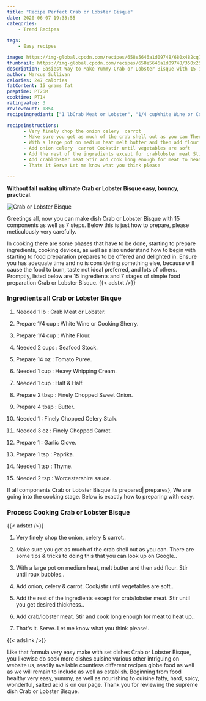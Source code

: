 ```yaml
---
title: "Recipe Perfect Crab or Lobster Bisque"
date: 2020-06-07 19:33:55
categories:
    - Trend Recipes
    
tags:
    - Easy recipes

image: https://img-global.cpcdn.com/recipes/658e5646a1d09748/680x482cq70/crab-or-lobster-bisque-recipe-main-photo.jpg
thumbnail: https://img-global.cpcdn.com/recipes/658e5646a1d09748/350x250cq70/crab-or-lobster-bisque-recipe-main-photo.jpg
description: Easiest Way to Make Yummy Crab or Lobster Bisque with 15 ingredients and 7 stages of easy cooking.
author: Marcus Sullivan
calories: 247 calories
fatContent: 15 grams fat
preptime: PT26M
cooktime: PT1H
ratingvalue: 3
reviewcount: 1854
recipeingredient: ["1 lbCrab Meat or Lobster", "1/4 cupWhite Wine or Cooking Sherry", "1/4 cupWhite Flour", "2 cupsSeafood Stock", "14 ozTomato Puree", "1 cupHeavy Whipping Cream", "1 cupHalf  Half", "2 tbspFinely Chopped Sweet Onion", "4 tbspButter", "1Finely Chopped Celery Stalk", "3 ozFinely Chopped Carrot", "1Garlic Clove", "1 tspPaprika", "1 tspThyme", "2 tspWorcestershire sauce"]

recipeinstructions: 
      - Very finely chop the onion celery  carrot 
      - Make sure you get as much of the crab shell out as you can There are some tips  tricks to doing this that you can look up on Google 
      - With a large pot on medium heat melt butter and then add flour Stir until roux bubbles 
      - Add onion celery  carrot Cookstir until vegetables are soft 
      - Add the rest of the ingredients except for crablobster meat Stir until you get desired thickness 
      - Add crablobster meat Stir and cook long enough for meat to heat up 
      - Thats it Serve Let me know what you think please

---
```




**Without fail making ultimate Crab or Lobster Bisque easy, bouncy, practical**. 


![Crab or Lobster Bisque](https://img-global.cpcdn.com/recipes/658e5646a1d09748/680x482cq70/crab-or-lobster-bisque-recipe-main-photo.jpg "Crab or Lobster Bisque")




Greetings all, now you can make dish Crab or Lobster Bisque with 15 components as well as 7 steps. Below this is just how to prepare, please meticulously very carefully.

In cooking there are some phases that have to be done, starting to prepare ingredients, cooking devices, as well as also understand how to begin with starting to food preparation prepares to be offered and delighted in. Ensure you has adequate time and no is considering something else, because will cause the food to burn, taste not ideal preferred, and lots of others. Promptly, listed below are 15 ingredients and 7 stages of simple food preparation Crab or Lobster Bisque.
{{< adstxt />}}

### Ingredients all Crab or Lobster Bisque


1. Needed 1 lb : Crab Meat or Lobster.

1. Prepare 1/4 cup : White Wine or Cooking Sherry.

1. Prepare 1/4 cup : White Flour.

1. Needed 2 cups : Seafood Stock.

1. Prepare 14 oz : Tomato Puree.

1. Needed 1 cup : Heavy Whipping Cream.

1. Needed 1 cup : Half &amp; Half.

1. Prepare 2 tbsp : Finely Chopped Sweet Onion.

1. Prepare 4 tbsp : Butter.

1. Needed 1 : Finely Chopped Celery Stalk.

1. Needed 3 oz : Finely Chopped Carrot.

1. Prepare 1 : Garlic Clove.

1. Prepare 1 tsp : Paprika.

1. Needed 1 tsp : Thyme.

1. Needed 2 tsp : Worcestershire sauce.



If all components Crab or Lobster Bisque its prepared| prepares}, We are going into the cooking stage. Below is exactly how to preparing with easy.

### Process Cooking Crab or Lobster Bisque

{{< adstxt />}}


1. Very finely chop the onion, celery &amp; carrot..



1. Make sure you get as much of the crab shell out as you can. There are some tips &amp; tricks to doing this that you can look up on Google..



1. With a large pot on medium heat, melt butter and then add flour. Stir until roux bubbles..



1. Add onion, celery &amp; carrot. Cook/stir until vegetables are soft..



1. Add the rest of the ingredients except for crab/lobster meat. Stir until you get desired thickness..



1. Add crab/lobster meat. Stir and cook long enough for meat to heat up..



1. That&#39;s it. Serve. Let me know what you think please!.





{{< adslink />}}

Like that formula very easy make with set dishes Crab or Lobster Bisque, you likewise do seek more dishes cuisine various other intriguing on website us, readily available countless different recipes globe food as well as we will remain to include as well as establish. Beginning from food healthy very easy, yummy, as well as nourishing to cuisine fatty, hard, spicy, wonderful, salted acid is on our page. Thank you for reviewing the supreme dish Crab or Lobster Bisque.
